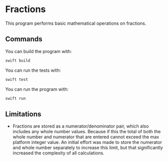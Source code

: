 # Fractions

This program performs basic mathematical operations on fractions.

## Commands

You can build the program with:

``` bash
swift build
```

You can run the tests with:

``` bash
swift test
```

You can run the program with:

``` bash
swift run
```

## Limitations

* Fractions are stored as a numerator/denominator pair, which also includes any
  whole number values. Because if this the total of both the whole number and
  numerator that are entered cannot exceed the max platform integer value. An
  initial effort was made to store the numerator and whole number separately to
  increase this limit, but that significantly increased the complexity of all
  calculations.
